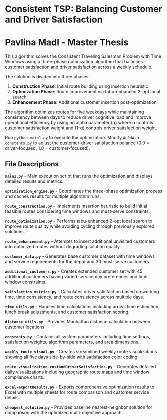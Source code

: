 # Consistent TSP: Balancing Customer and Driver Satisfaction
# Pavlina Madl - Master Thesis

This algorithm solves the Consistent Traveling Salesman Problem with Time Windows using a three-phase optimization algorithm that balances customer satisfaction and driver satisfaction across a weekly schedule.

The solution is divided into three phases:
1. **Construction Phase**: Initial route building using insertion heuristic
2. **Optimization Phase**: Route improvement via tabu-enhanced 2-opt local search  
3. **Enhancement Phase**: Additional customer insertion post-optimization

The algorithm optimizes routes for five weekdays while maintaining consistency between days to reduce driver cognitive load and improve operational efficiency by using an alpha parameter (α) where α controls customer satisfaction weight and (1-α) controls driver satisfaction weight.

Run `python main1.py` to execute the optimization. Modify `ALPHA` in `constants.py` to adjust the customer-driver satisfaction balance (0.0 = driver-focused, 1.0 = customer-focused).

## File Descriptions

**`main1.py`** - Main execution script that runs the optimization and displays detailed results and metrics.

**`optimization_engine.py`** - Coordinates the three-phase optimization process and caches results for multiple algorithm runs.

**`route_construction.py`** - Implements insertion heuristic to build initial feasible routes considering time windows and must-serve constraints.

**`route_optimization.py`** - Performs tabu-enhanced 2-opt local search to improve route quality while avoiding cycling through previously explored solutions.

**`route_enhancement.py`** - Attempts to insert additional unvisited customers into optimized routes without degrading solution quality.

**`customer_data.py`** - Generates base customer dataset with time windows and service requirements for the depot and 30 must-serve customers.

**`additional_customers.py`** - Creates extended customer set with 45 additional customers having varied service day preferences and time window constraints.

**`satisfaction_metrics.py`** - Calculates driver satisfaction based on working time, time consistency, and route consistency across multiple days.

**`time_utils.py`** - Handles time calculations including arrival time estimation, lunch break adjustments, and customer satisfaction scoring.

**`distance_utils.py`** - Provides Manhattan distance calculation between customer locations.

**`constants.py`** - Contains all system parameters including time settings, satisfaction weights, algorithm parameters, and area dimensions.

**`weekly_route_visual.py`** - Creates streamlined weekly route visualizations showing all five days side-by-side with satisfaction color coding.

**`route-visualization-custAndDriverSatisfaction.py`** - Generates detailed daily visualizations including geographic route maps and time window compliance charts.

**`excel-exportResults.py`** - Exports comprehensive optimization results to Excel with multiple sheets for route comparison and customer service details.

**`cheapest_solution.py`** - Provides baseline nearest-neighbor solution for comparison with the optimized multi-objective approach.